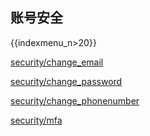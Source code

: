 ## 账号安全

{{indexmenu_n>20}}

[security/change\_email](/account/security/change_email)

[security/change\_password](/account/security/change_password)

[security/change\_phonenumber](/account/security/change_phonenumber)

[security/mfa](/account/security/mfa)

[](/account/security/changepasswordsregularly)

